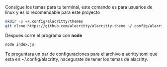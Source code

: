 Consigue los temas para tu terminal, este comando es para usuarios de linux y es
lo recomendable para este proyecto

```bash
mkdir -p ~/.config/alacritty/themes
git clone https://github.com/alacritty/alacritty-theme ~/.config/alacritty/themes
```

Despues corre el programa con **node** 

```bash
node index.js
```

Te preguntara un par de configuraciones para el archivo alacritty.toml que esta 
en ~/.config/alacritty, hacegurate de tener los temas de alacritty.

